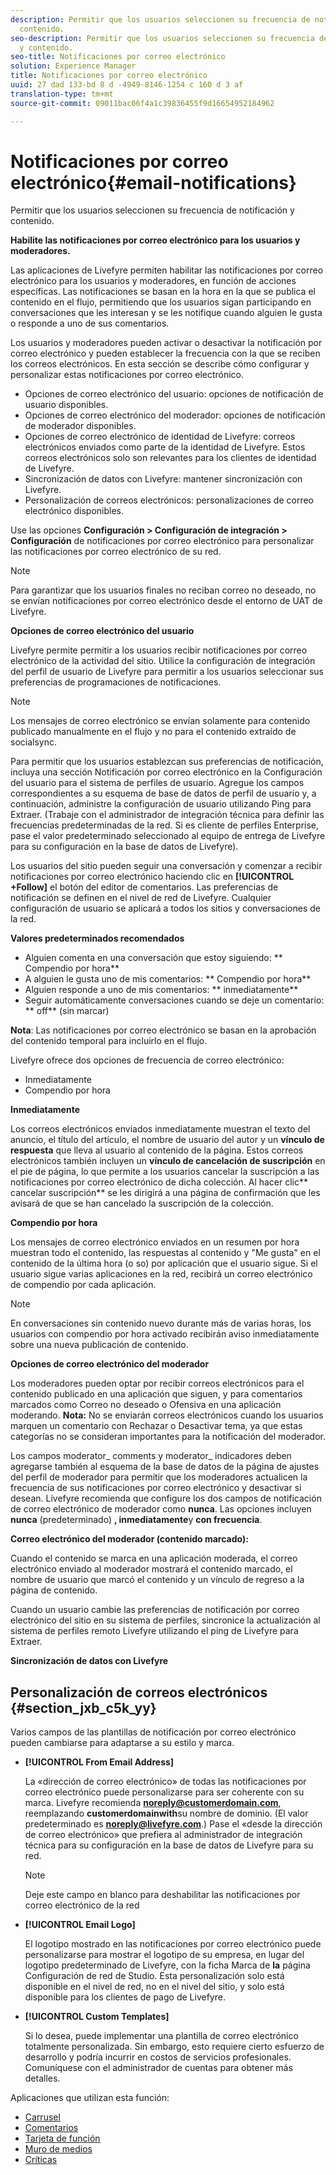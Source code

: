 ```yaml
---
description: Permitir que los usuarios seleccionen su frecuencia de notificación y
  contenido.
seo-description: Permitir que los usuarios seleccionen su frecuencia de notificación
  y contenido.
seo-title: Notificaciones por correo electrónico
solution: Experience Manager
title: Notificaciones por correo electrónico
uuid: 27 dad 133-bd 8 d -4949-8146-1254 c 160 d 3 af
translation-type: tm+mt
source-git-commit: 09011bac06f4a1c39836455f9d16654952184962

---
```



# Notificaciones por correo electrónico{#email-notifications}

Permitir que los usuarios seleccionen su frecuencia de notificación y contenido.

**Habilite las notificaciones por correo electrónico para los usuarios y moderadores.**

Las aplicaciones de Livefyre permiten habilitar las notificaciones por correo electrónico para los usuarios y moderadores, en función de acciones específicas. Las notificaciones se basan en la hora en la que se publica el contenido en el flujo, permitiendo que los usuarios sigan participando en conversaciones que les interesan y se les notifique cuando alguien le gusta o responde a uno de sus comentarios.

Los usuarios y moderadores pueden activar o desactivar la notificación por correo electrónico y pueden establecer la frecuencia con la que se reciben los correos electrónicos. En esta sección se describe cómo configurar y personalizar estas notificaciones por correo electrónico.

* Opciones de correo electrónico del usuario: opciones de notificación de usuario disponibles.
* Opciones de correo electrónico del moderador: opciones de notificación de moderador disponibles.
* Opciones de correo electrónico de identidad de Livefyre: correos electrónicos enviados como parte de la identidad de Livefyre. Estos correos electrónicos solo son relevantes para los clientes de identidad de Livefyre.
* Sincronización de datos con Livefyre: mantener sincronización con Livefyre.
* Personalización de correos electrónicos: personalizaciones de correo electrónico disponibles.

Use las opciones **Configuración > Configuración de integración > Configuración** de notificaciones por correo electrónico para personalizar las notificaciones por correo electrónico de su red.

>[!NOTE]
>
>Para garantizar que los usuarios finales no reciban correo no deseado, no se envían notificaciones por correo electrónico desde el entorno de UAT de Livefyre.

**Opciones de correo electrónico del usuario**

Livefyre permite permitir a los usuarios recibir notificaciones por correo electrónico de la actividad del sitio. Utilice la configuración de integración del perfil de usuario de Livefyre para permitir a los usuarios seleccionar sus preferencias de programaciones de notificaciones.

>[!NOTE]
>
>Los mensajes de correo electrónico se envían solamente para contenido publicado manualmente en el flujo y no para el contenido extraído de socialsync.

Para permitir que los usuarios establezcan sus preferencias de notificación, incluya una sección Notificación por correo electrónico en la Configuración del usuario para el sistema de perfiles de usuario. Agregue los campos correspondientes a su esquema de base de datos de perfil de usuario y, a continuación, administre la configuración de usuario utilizando Ping para Extraer. (Trabaje con el administrador de integración técnica para definir las frecuencias predeterminadas de la red. Si es cliente de perfiles Enterprise, pase el valor predeterminado seleccionado al equipo de entrega de Livefyre para su configuración en la base de datos de Livefyre).

Los usuarios del sitio pueden seguir una conversación y comenzar a recibir notificaciones por correo electrónico haciendo clic en **[!UICONTROL +Follow]** el botón del editor de comentarios. Las preferencias de notificación se definen en el nivel de red de Livefyre. Cualquier configuración de usuario se aplicará a todos los sitios y conversaciones de la red.

**Valores predeterminados recomendados**

* Alguien comenta en una conversación que estoy siguiendo: ** Compendio por hora**
* A alguien le gusta uno de mis comentarios: ** Compendio por hora**
* Alguien responde a uno de mis comentarios: ** inmediatamente**
* Seguir automáticamente conversaciones cuando se deje un comentario: ** off** (sin marcar)

**Nota**: Las notificaciones por correo electrónico se basan en la aprobación del contenido temporal para incluirlo en el flujo.

Livefyre ofrece dos opciones de frecuencia de correo electrónico:

* Inmediatamente
* Compendio por hora

**Inmediatamente**

Los correos electrónicos enviados inmediatamente muestran el texto del anuncio, el título del artículo, el nombre de usuario del autor y un **vínculo de respuesta** que lleva al usuario al contenido de la página. Estos correos electrónicos también incluyen un **vínculo de cancelación de suscripción** en el pie de página, lo que permite a los usuarios cancelar la suscripción a las notificaciones por correo electrónico de dicha colección. Al hacer clic** cancelar suscripción** se les dirigirá a una página de confirmación que les avisará de que se han cancelado la suscripción de la colección.

**Compendio por hora**

Los mensajes de correo electrónico enviados en un resumen por hora muestran todo el contenido, las respuestas al contenido y "Me gusta" en el contenido de la última hora (o so) por aplicación que el usuario sigue. Si el usuario sigue varias aplicaciones en la red, recibirá un correo electrónico de compendio por cada aplicación.

>[!NOTE]
>
>En conversaciones sin contenido nuevo durante más de varias horas, los usuarios con compendio por hora activado recibirán aviso inmediatamente sobre una nueva publicación de contenido.

**Opciones de correo electrónico del moderador**

Los moderadores pueden optar por recibir correos electrónicos para el contenido publicado en una aplicación que siguen, y para comentarios marcados como Correo no deseado o Ofensiva en una aplicación moderando. **Nota:** No se enviarán correos electrónicos cuando los usuarios marquen un comentario con Rechazar o Desactivar tema, ya que estas categorías no se consideran importantes para la notificación del moderador.

Los campos moderator_ comments y moderator_ indicadores deben agregarse también al esquema de la base de datos de la página de ajustes del perfil de moderador para permitir que los moderadores actualicen la frecuencia de sus notificaciones por correo electrónico y desactivar si desean. Livefyre recomienda que configure los dos campos de notificación de correo electrónico de moderador como **nunca**. Las opciones incluyen **nunca** (predeterminado) **, inmediatamente**y **con frecuencia**.

**Correo electrónico del moderador (contenido marcado):**

Cuando el contenido se marca en una aplicación moderada, el correo electrónico enviado al moderador mostrará el contenido marcado, el nombre de usuario que marcó el contenido y un vínculo de regreso a la página de contenido.

Cuando un usuario cambie las preferencias de notificación por correo electrónico del sitio en su sistema de perfiles, sincronice la actualización al sistema de perfiles remoto Livefyre utilizando el ping de Livefyre para Extraer.

**Sincronización de datos con Livefyre**

## Personalización de correos electrónicos {#section_jxb_c5k_yy}

Varios campos de las plantillas de notificación por correo electrónico pueden cambiarse para adaptarse a su estilo y marca.

* **[!UICONTROL From Email Address]**

   La «dirección de correo electrónico» de todas las notificaciones por correo electrónico puede personalizarse para ser coherente con su marca. Livefyre recomienda **noreply@customerdomain.com**, reemplazando **customerdomainwith**su nombre de dominio. (El valor predeterminado es **noreply@livefyre.com**.) Pase el «desde la dirección de correo electrónico» que prefiera al administrador de integración técnica para su configuración en la base de datos de Livefyre para su red.

   >[!NOTE]
   >
   >Deje este campo en blanco para deshabilitar las notificaciones por correo electrónico de la red

* **[!UICONTROL Email Logo]**

   El logotipo mostrado en las notificaciones por correo electrónico puede personalizarse para mostrar el logotipo de su empresa, en lugar del logotipo predeterminado de Livefyre, con la ficha Marca de **la** página Configuración de red de Studio. Esta personalización solo está disponible en el nivel de red, no en el nivel del sitio, y solo está disponible para los clientes de pago de Livefyre.

* **[!UICONTROL Custom Templates]**

   Si lo desea, puede implementar una plantilla de correo electrónico totalmente personalizada. Sin embargo, esto requiere cierto esfuerzo de desarrollo y podría incurrir en costos de servicios profesionales. Comuníquese con el administrador de cuentas para obtener más detalles.



Aplicaciones que utilizan esta función:

* [Carrusel](/help/using/c-about-apps/c-carousel-app/c-carousel-app.md#c_carousel_app)
* [Comentarios](/help/using/c-about-apps/c-comments/c-comments.md)
* [Tarjeta de función](/help/using/c-about-apps/c-feature-card-app/c-feature-card-app.md#c_feature_card_app)
* [Muro de medios](/help/using/c-about-apps/c-media-wall-app/c-media-wall-app.md#c_media_wall_app)
* [Críticas](/help/using/c-about-apps/c-reviews-app/c-reviews-app.md#c_reviews_app)


